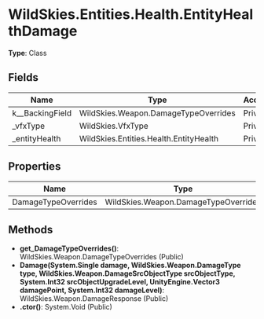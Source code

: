 ﻿# WildSkies.Entities.Health.EntityHealthDamage

**Type**: Class

## Fields

| Name | Type | Access |
|------|------|--------|
| <DamageTypeOverrides>k__BackingField | WildSkies.Weapon.DamageTypeOverrides | Private |
| _vfxType | WildSkies.VfxType | Private |
| _entityHealth | WildSkies.Entities.Health.EntityHealth | Private |

## Properties

| Name | Type | Access |
|------|------|--------|
| DamageTypeOverrides | WildSkies.Weapon.DamageTypeOverrides | Public |

## Methods

- **get_DamageTypeOverrides()**: WildSkies.Weapon.DamageTypeOverrides (Public)
- **Damage(System.Single damage, WildSkies.Weapon.DamageType type, WildSkies.Weapon.DamageSrcObjectType srcObjectType, System.Int32 srcObjectUpgradeLevel, UnityEngine.Vector3 damagePoint, System.Int32 damageLevel)**: WildSkies.Weapon.DamageResponse (Public)
- **.ctor()**: System.Void (Public)

